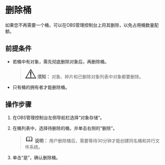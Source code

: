 # 删除桶<a name="obs_03_0314"></a>

如果您不再需要一个桶，可以在OBS管理控制台上将其删除，以免占用桶数量配额。

## 前提条件<a name="section13232514888"></a>

-   若桶中有对象，需先彻底删除对象后，再删除桶。

    >![](public_sys-resources/icon-notice.gif) **须知：** 
    >对象、碎片和已删除对象列表中对象都要删除。

-   只有桶的拥有者才能删除桶。

## 操作步骤<a name="section37513361680"></a>

1.  在OBS管理控制台左侧导航栏选择“对象存储“。
2.  在桶列表中，选择待删除的桶，并单击右侧的“删除”。

    >![](public_sys-resources/icon-note.gif) **说明：** 
    >用户删除桶后，需要等待30分钟才能创建同名桶和并行文件系统。

3.  单击“是”，确认删除桶。

